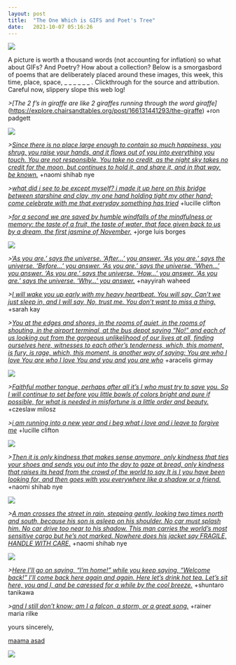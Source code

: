 ```yaml
---
layout: post
title:  "The One Which is GIFS and Poet's Tree"
date:   2021-10-07 05:16:26
---
```


![](/assets/images/06-20211007_052804-the-one-that-is-a-continuation-of-a-series.gif)

A picture is worth a thousand words (not accounting for inflation) so what about GIFs? And Poetry? How about a collection? Below is a smorgasbord of poems that are deliberately placed around these images, this week, this time, place, space, _ _ _ _ _ _ . Clickthrough for the source and attribution. Careful now, slippery slope this web log! 

_>[The 2 f’s
in giraffe
are like
2 giraffes
running through
the word giraffe]_(https://explore.chairsandtables.org/post/166131441293/the-giraffe) +ron padgett

![](/assets/images/06-20211007_052249(0)-the-one-that-is-a-walk.gif)

_>[Since there is no place large enough
to contain so much happiness,
you shrug, you raise your hands, and it flows out of you
into everything you touch. You are not responsible.
You take no credit, as the night sky takes no credit
for the moon, but continues to hold it, and share it,
and in that way, be known.](https://explore.chairsandtables.org/post/137235427836/so-much-happiness)_ +naomi shihab nye 

_>[what did i see to be except myself?
i made it up
here on this bridge between
starshine and clay,
my one hand holding tight
my other hand; come celebrate
with me that everyday
something has tried](https://explore.chairsandtables.org/post/174886925355/wont-you-celebrate-with-me)_ +lucille clifton

_>[for a second we are saved
by humble windfalls
of the mindfulness or memory:
the taste of a fruit, the taste of water,
that face given back to us by a dream,
the first jasmine of November,](https://explore.chairsandtables.org/post/175402869578/when-sorrow-lays-us-low)_ +jorge luis borges

![](/assets/images/06-20211007_051332-the-one-where-the-light-hugs-felix.jpg)

_>[‘As you are.’ says the universe.
‘After…’ you answer.
‘As you are.’ says the universe.
‘Before…’ you answer.
‘As you are.’ says the universe.
‘When…’ you answer.
‘As you are.’ says the universe.
‘How…’ you answer.
‘As you are.’ says the universe.
‘Why…’ you answer.](https://explore.chairsandtables.org/post/175955283048/as-you-are)_ +nayyirah waheed

_>[I will wake you up early
with my heavy heartbeat.
You will say, Can’t we just sleep in, and I will say,
No, trust me. You don’t want to miss a thing.](https://explore.chairsandtables.org/post/176482056478/love-poem-137)_ +sarah kay

_>[You at the edges and shores, 
in the rooms of quiet, 
in the rooms of shouting, 
in the airport terminal, at the bus depot saying 
“No!” and each of us looking out from the 
gorgeous unlikelihood of our lives at all, 
finding ourselves here, witnesses to each other’s tenderness, 
which, this moment, is fury, is rage, which, this moment, is another way of saying:
You are who I love   You are who I love  You and you and you are who](https://explore.chairsandtables.org/post/178246864278/you-are-who-i-love)_ +aracelis girmay


![](/assets/images/06-20211007_104643-the-one-which-paints-us-somehow-perceptual.gif)

_>[Faithful mother tongue,
perhaps after all it’s I who must try to save you.
So I will continue to set before you little bowls of colors
bright and pure if possible,
for what is needed in misfortune is a little order and beauty.](https://explore.chairsandtables.org/post/186533696743/my-faithful-mother-tongue)_ +czeslaw milosz

_>[i am running into a new year
and i beg what i love and
i leave to forgive me](https://explore.chairsandtables.org/post/190418215248/i-am-running-into-a-new-year)_ +lucille clifton

![](/assets/images/06-20211007_140417-the-one-where-we-test-drive-the-stroller.gif)

_>[Then it is only kindness that makes sense anymore,
only kindness that ties your shoes
and sends you out into the day to gaze at bread,
only kindness that raises its head
from the crowd of the world to say
It is I you have been looking for,
and then goes with you everywhere
like a shadow or a friend.](https://explore.chairsandtables.org/post/165191892238/kindness)_ +naomi shihab nye

![](/assets/images/06-20211007_142632-the-one-where-we-bring-dad-flowers.gif)

_>[A man crosses the street in rain,
stepping gently, looking two times north and south,
because his son is asleep on his shoulder.
No car must splash him.
No car drive too near to his shadow.
This man carries the world’s most sensitive cargo
but he’s not marked.
Nowhere does his jacket say FRAGILE,
HANDLE WITH CARE.](https://explore.chairsandtables.org/post/148202590405/shoulders)_ +naomi shihab nye

![](/assets/images/06-20211007_145626-the-one-with-the-maama-the-bhaanja-the-noodles.jpg)

_>[Here I’ll go on saying, “I’m home!”
while you keep saying, “Welcome back!”
I’ll come back here again and again.
Here let’s drink hot tea.
Let’s sit here, you and I, and be caressed for a while
by the cool breeze.](https://explore.chairsandtables.org/post/130808702714/a-picnic-on-the-earth)_ +shuntaro tanikawa

_>[and I still don’t know: am I a falcon,
a storm, or a great song.](https://explore.chairsandtables.org/post/162650740888/widening-circles)_ +rainer maria rilke

yours sincerely, 

[maama asad](https://www.felixkhaledbarr.com/2021/10/04/the-one-where-maama-visits.html)

![](/assets/images/06-20211007_055127-the-portraits-of-these-peeps.gif)
